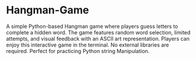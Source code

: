 # Hangman-Game
A simple Python-based Hangman game where players guess letters to complete a hidden word. The game features random word selection, limited attempts, and visual feedback with an ASCII art representation. Players can enjoy this interactive game in the terminal. No external libraries are required. Perfect for practicing Python string Manipulation.
